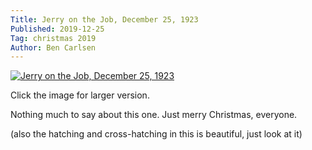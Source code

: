 ```yaml
---
Title: Jerry on the Job, December 25, 1923
Published: 2019-12-25
Tag: christmas 2019
Author: Ben Carlsen
---
```


[![Jerry on the Job, December 25, 1923](http://blog.arkholt.com/media/decstrips2019/25-jerry-on-the-job-Tue__Dec_25__1923_.jpg)](http://blog.arkholt.com/media/25-jerry-on-the-job-Tue__Dec_25__1923_.jpg)

Click the image for larger version.

Nothing much to say about this one. Just merry Christmas, everyone.

(also the hatching and cross-hatching in this is beautiful, just look at it)
